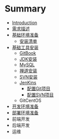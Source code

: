 # Summary

* [Introduction](README.md)
* [需求描述 ](xu-qiu-miao-shu.md)
* [基础环境准备](ji-chu-huan-jing-zhun-bei.md)
  * [安装清单](ji-chu-huan-jing-zhun-bei/an-zhuang-qing-dan.md)
* [基础工具安装](ji-chu-gong-ju-an-zhuang.md)
  * [GitBook](gitbook.md)
  * [JDK安装](jdkan-zhuang.md)
  * [MySQL](mysql.md)
  * [禅道安装](shan-dao-an-zhuang.md)
  * [SVN安装](svnan-zhuang.md)
  * [JenKins](jenkins.md)
    * [配置Git项目](jenkins/pei-zhi-git-xiang-mu.md)
    * [配置SVN项目](jenkins/pei-zhi-svn-xiang-mu.md)
  * GitCentOS
* [开发环境准备](jdkan-zhuang/kai-fa-huan-jing-zhun-bei.md)
* [部署环境准备](bu-shu-huan-jing-zhun-bei.md)
* 前端开发
* 后端开发
* 运维

